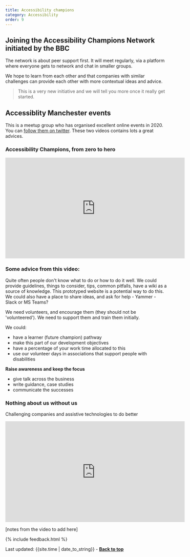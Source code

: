 ```yaml
---
title: Accessibility champions
category: Accessibility
order: 9
---
```


## Joining the Accessibility Champions Network initiated by the BBC

The network is about peer support first. It will meet regularly, via a platform where everyone gets to network and chat in smaller groups.

We hope to learn from each other and that companies with similar challenges can provide each other with more contextual ideas and advice.

> This is a very new initiative and we will tell you more once it really get started.


## Accessiblity Manchester events

This is a meetup group who has organised excellent online events in 2020. You can [follow them on twitter](https://twitter.com/a11ymcr). These two videos contains lots a great advices.

### Accessibility Champions, from zero to hero

<iframe title="Accessibility champions from zero to hero" width="560" height="315" src="https://www.youtube.com/embed/kpm_6opUBh8" frameborder="0" allow="accelerometer; autoplay; clipboard-write; encrypted-media; gyroscope; picture-in-picture" allowfullscreen></iframe>

### Some advice from this video:

Quite often people don't know what to do or how to do it well. We could provide guidelines, things to consider, tips, common pitfalls, have a wiki as a source of knowledge. This prototyped website is a potential way to do this.
We could also have a place to share ideas, and ask for help - Yammer - Slack or MS Teams?

We need volunteers, and encourage them (they should not be 'volunteered'). We need to support them and train them initially.

We could:
- have a learner (future champion) pathway  
- make this part of our development objectives  
- have a percentage of your work time allocated to this
- use our volunteer days in associations that support people with disabilities  

**Raise awareness and keep the focus**
- give talk across the business  
- write guidance, case studies  
- communicate the successes  

### Nothing about us without us
Challenging companies and assistive technologies to do better

<iframe title="Nothing about us without us" width="560" height="315" src="https://www.youtube.com/embed/eYKe6si3Q9Y" frameborder="0" allow="accelerometer; autoplay; clipboard-write; encrypted-media; gyroscope; picture-in-picture" allowfullscreen></iframe>

[notes from the video to add here]

{% include feedback.html %}
<div>Last updated: {{site.time | date_to_string}} - <a href="#"><strong>Back to top</strong></a></div>

